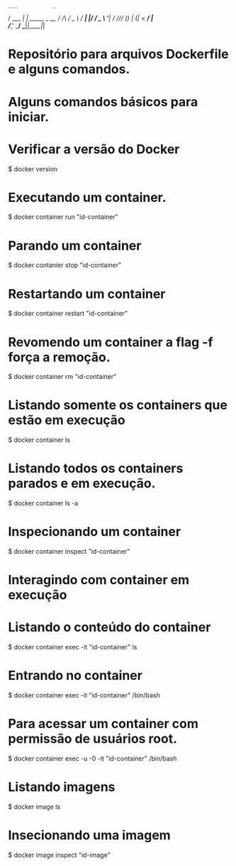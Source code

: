 

# 

    ___           _             
   /   \___   ___| | _____ _ __ 
  / /\ / _ \ / __| |/ / _ \ '__|
 / /_// (_) | (__|   <  __/ |   
/___,' \___/ \___|_|\_\___|_|   
                                
                                                                                                                
                                                                                                                  
<h1>Repositório para arquivos Dockerfile e alguns comandos.</h1>

# Alguns comandos básicos para iniciar.

# Verificar a versão do Docker

$ docker version

# Executando um container.

$ docker container run "id-container"

# Parando um container

$ docker contanier stop "id-container"

# Restartando um container

$ docker container restart "id-container"

# Revomendo um container a flag -f força a remoção.

$ docker container rm "id-container"

# Listando somente os containers que estão em execução

$ docker container ls

# Listando todos os containers parados e em execução.

$ docker container ls -a

# Inspecionando um container

$ docker container inspect "id-container"

# Interagindo com container em execução

# Listando o conteúdo do container

$ docker container exec -it "id-container" ls 

# Entrando no container

$ docker container exec -it "id-container" /bin/bash

# Para acessar um container com permissão de usuários root.

$ docker container exec -u -0 -it "id-container" /bin/bash

# Listando imagens

$ docker image ls

# Insecionando uma imagem

$ docker image inspect "id-image"

